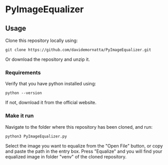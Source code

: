 # PyImageEqualizer

## Usage
Clone this repository locally using:
```
git clone https://github.com/davidemornatta/PyImageEqualizer.git
```
Or download the repository and unzip it.

### Requirements
Verify that you have python installed using:
```
python --version
```
If not, download it from the official website.

### Make it run
Navigate to the folder where this repository has been cloned, and run:
```
python3 PyImageEqualizer.py
```
Select the image you want to equalize from the "Open File" button, or copy and paste the path in the entry box.
Press "Equalize" and you will find your equalized image in folder "venv" of the cloned repository.
